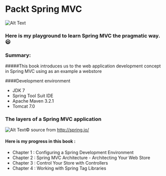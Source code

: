 # Packt Spring MVC

![Alt Text](https://www.packtpub.com/sites/default/files/4870OS_Spring%203.jpg)


### Here is my playground to learn Spring MVC the pragmatic way. :smiley:


### Summary:
#####This book introduces us to the web application development concept in Spring MVC using as an example a webstore


####Development environment
- JDK 7
- Spring Tool Suit IDE
- Apache Maven 3.2.1
- Tomcat 7.0


### The layers of a Spring MVC application


![Alt Text](http://docs.spring.io/spring-framework/docs/2.5.3/reference/images/mvc.png)©
source from http://spring.io/


#### Here is my progress in this book :


- Chapter 1 : Configuring a Spring Development Environment
- Chapter 2 : Spring MVC Architecture - Architecting Your Web Store
- Chapter 3 : Control Your Store with Controllers
- Chapter 4 : Working with Spring Tag Libraries
